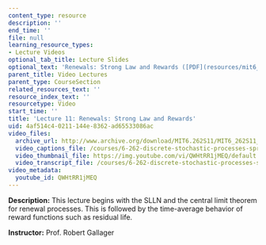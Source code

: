 ```yaml
---
content_type: resource
description: ''
end_time: ''
file: null
learning_resource_types:
- Lecture Videos
optional_tab_title: Lecture Slides
optional_text: 'Renewals: Strong Law and Rewards ([PDF](resources/mit6_262s11_lec11))'
parent_title: Video Lectures
parent_type: CourseSection
related_resources_text: ''
resource_index_text: ''
resourcetype: Video
start_time: ''
title: 'Lecture 11: Renewals: Strong Law and Rewards'
uid: 4af514c4-0211-144e-8362-ad65533086ac
video_files:
  archive_url: http://www.archive.org/download/MIT6.262S11/MIT6_262S11_lec11_300k.mp4
  video_captions_file: /courses/6-262-discrete-stochastic-processes-spring-2011/513fa67881ac5f30a273815ee40acd53_QWHtRR1jMEQ.vtt
  video_thumbnail_file: https://img.youtube.com/vi/QWHtRR1jMEQ/default.jpg
  video_transcript_file: /courses/6-262-discrete-stochastic-processes-spring-2011/b9d25a138a53641f9b804920fcfd3a54_QWHtRR1jMEQ.pdf
video_metadata:
  youtube_id: QWHtRR1jMEQ
---
```


**Description:** This lecture begins with the SLLN and the central limit theorem for renewal processes. This is followed by the time-average behavior of reward functions such as residual life.

**Instructor:** Prof. Robert Gallager